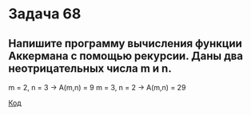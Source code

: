 # Задача 68
## Напишите программу вычисления функции Аккермана с помощью рекурсии. Даны два неотрицательных числа m и n.

m = 2, n = 3 -> A(m,n) = 9
m = 3, n = 2 -> A(m,n) = 29

[Код](../Exp002/Program.cs)
